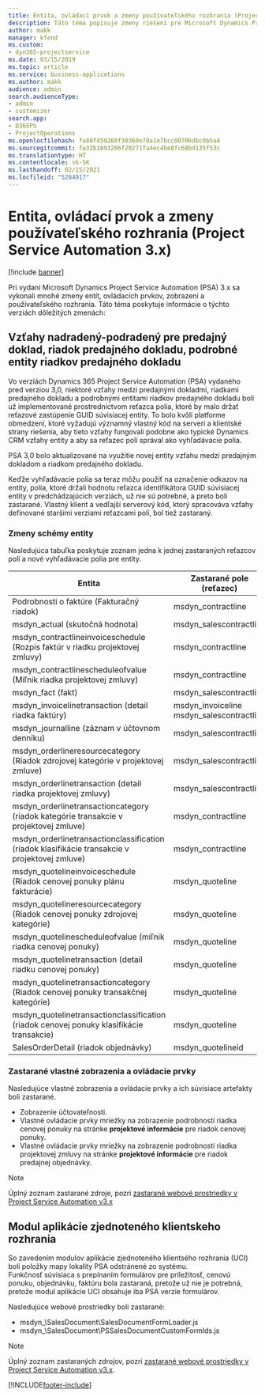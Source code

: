 ```yaml
---
title: Entita, ovládací prvok a zmeny používateľského rozhrania (Project Service Automation 3.x)
description: Táto téma popisuje zmeny riešení pre Microsoft Dynamics Project Service Automation 3.x.
author: makk
manager: kfend
ms.custom:
- dyn365-projectservice
ms.date: 03/15/2019
ms.topic: article
ms.service: business-applications
ms.author: makk
audience: admin
search.audienceType:
- admin
- customizer
search.app:
- D365PS
- ProjectOperations
ms.openlocfilehash: fa80f459260f30360e78a1e7bcc00706dbc0b5a4
ms.sourcegitcommit: fa32b1893286f20271fa4ec4be8fc68bd135f53c
ms.translationtype: HT
ms.contentlocale: sk-SK
ms.lasthandoff: 02/15/2021
ms.locfileid: "5284917"
---
```

# <a name="entity-control-and-user-interface-changes-project-service-automation-3x"></a>Entita, ovládací prvok a zmeny používateľského rozhrania (Project Service Automation 3.x)

[!include [banner](../../includes/psa-now-project-operations.md)]


Pri vydaní Microsoft Dynamics Project Service Automation (PSA) 3.x sa vykonali mnohé zmeny entít, ovládacích prvkov, zobrazení a používateľského rozhrania. Táto téma poskytuje informácie o týchto verziách dôležitých zmenách:

## <a name="parent-child-relationships-for-sales-document-sales-document-line-sales-document-line-detail-entities"></a>Vzťahy nadradený-podradený pre predajný doklad, riadok predajného dokladu, podrobné entity riadkov predajného dokladu
Vo verziách Dynamics 365 Project Service Automation (PSA) vydaného pred verziou 3,0, niektoré vzťahy medzi predajnými dokladmi, riadkami predajného dokladu a podrobnými entitami riadkov predajného dokladu boli už implementované prostredníctvom reťazca polia, ktoré by malo držať reťazové zastúpenie GUID súvisiacej entity. To bolo kvôli platforme obmedzení, ktoré vyžadujú významný vlastný kód na serveri a klientské strany riešenia, aby tieto vzťahy fungovali podobne ako typické Dynamics CRM vzťahy entity a aby sa reťazec polí správal ako vyhľadávacie polia.

PSA 3,0 bolo aktualizované na využitie novej entity vzťahu medzi predajným dokladom a riadkom predajného dokladu.

Keďže vyhľadávacie polia sa teraz môžu použiť na označenie odkazov na entity, polia, ktoré držali hodnotu reťazca identifikátora GUID súvisiacej entity v predchádzajúcich verziách, už nie sú potrebné, a preto boli zastarané. Vlastný klient a vedľajší serverový kód, ktorý spracováva vzťahy definované staršími verziami reťazcami polí, bol tiež zastaraný.

### <a name="entity-schema-changes"></a>Zmeny schémy entity
Nasledujúca tabuľka poskytuje zoznam jedna k jednej zastaraných reťazcov polí a nové vyhľadávacie polia pre entity. 

 Entita |   Zastarané pole (reťazec) | Nové pole (Vyhľadávanie)
--- | --- | ---
Podrobnosti o faktúre (Fakturačný riadok) |  msdyn_contractline |    msdyn_contractlineid
msdyn_actual (skutočná hodnota) | msdyn_salescontractline |   msdyn_salescontractlineid
msdyn_contractlineinvoiceschedule (Rozpis faktúr v riadku projektovej zmluvy) |    msdyn_contractline |    msdyn_contractlineid
msdyn_contractlinescheduleofvalue (Míľnik riadka projektovej zmluvy) |   msdyn_contractline |    msdyn_contractlineid
msdyn_fact (fakt) | msdyn_salescontractline |   msdyn_salescontractlineid
msdyn_invoicelinetransaction (detail riadka faktúry) | msdyn_invoiceline <br> msdyn_salescontractline | msdyn_invoicelineid <br> msdyn_salescontractlineid
msdyn_journalline (záznam v účtovnom denníku) |  msdyn_salescontractline |   msdyn_salescontractlineid
msdyn_orderlineresourcecategory (Riadok zdrojovej kategórie v projektovej zmluve) | msdyn_salescontractline |   msdyn_contractlineid
msdyn_orderlinetransaction (detail riadka projektovej zmluvy) | msdyn_salescontractline |   msdyn_salescontractlineid
msdyn_orderlinetransactioncategory (riadok kategórie transakcie v projektovej zmluve) |   msdyn_contractline |    msdyn_contractlineid
msdyn_orderlinetransactionclassification (riadok klasifikácie transakcie v projektovej zmluve) |   msdyn_contractline |    msdyn_contractlineid
msdyn_quotelineinvoiceschedule (Riadok cenovej ponuky plánu fakturácie) |  msdyn_quoteline |   msdyn_quotelineid
msdyn_quotelineresourcecategory (Riadok cenovej ponuky zdrojovej kategórie) |    msdyn_quoteline |   msdyn_quotelineid
msdyn_quotelinescheduleofvalue (míľnik riadka cenovej ponuky) | msdyn_quoteline |   msdyn_quotelineid
msdyn_quotelinetransaction (detail riadku cenovej ponuky) |    msdyn_quoteline |   msdyn_quotelineid
msdyn_quotelinetransactioncategory (Riadok cenovej ponuky transakčnej kategórie) |  msdyn_quoteline |   msdyn_quotelineid
msdyn_quotelinetransactionclassification (riadok cenovej ponuky klasifikácie transakcie) |  msdyn_quoteline |   msdyn_quotelineid
SalesOrderDetail (riadok objednávky) | msdyn_quotelineid | msdyn_quoteline 

### <a name="deprecated-custom-views-and-controls"></a>Zastarané vlastné zobrazenia a ovládacie prvky
Nasledujúce vlastné zobrazenia a ovládacie prvky a ich súvisiace artefakty boli zastarané.

- Zobrazenie účtovateľnosti.
- Vlastné ovládacie prvky mriežky na zobrazenie podrobností riadka cenovej ponuky na stránke **projektové informácie** pre riadok cenovej ponuky.
- Vlastné ovládacie prvky mriežky na zobrazenie podrobností riadka projektovej zmluvy na stránke **projektové informácie** pre riadok predajnej objednávky.

> [!NOTE]
> Úplný zoznam zastarané zdroje, pozri [zastarané webové prostriedky v Project Service Automation v3.x](../developer-guides/web-resources-deprecated-v3.x.md)

## <a name="unified-client-interface-app-module"></a>Modul aplikácie zjednoteného klientskeho rozhrania
So zavedením modulov aplikácie zjednoteného klientsého rozhrania (UCI) boli položky mapy lokality PSA odstránené zo systému.  
Funkčnosť súvisiaca s prepínaním formulárov pre príležitosť, cenovú ponuku, objednávku, faktúru bola zastaraná, pretože už nie je potrebná, pretože modul aplikácie UCI obsahuje iba PSA verzie formulárov.  

Nasledujúce webové prostriedky boli zastarané:

- msdyn_\SalesDocument\SalesDocumentFormLoader.js
- msdyn_\SalesDocument\PSSalesDocumentCustomFormIds.js

> [!NOTE]
> Úplný zoznam zastaraných zdrojov, pozri [zastarané webové prostriedky v Project Service Automation v3.x](../developer-guides/web-resources-deprecated-v3.x.md).




[!INCLUDE[footer-include](../../includes/footer-banner.md)]